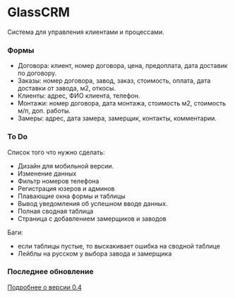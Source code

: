 # GlassCRM

Система для управления клиентами и процессами.

### Формы
- Договора: клиент, номер договора, цена, предоплата, дата доставик по договору.
- Заказы: номер договора, завод, заказ, стоимость, оплата, дата доставки от завода, м2, откосы.
- Клиенты: адрес, ФИО клиента, телефон.
- Монтажи: номер договора, дата монтажа, стоимость м2, стоимость м/п, доп. работы.
- Замеры: адрес, дата замера, замерщик, контакты, комментарии.

### To Do
Список того что нужно сделать:
- Дизайн для мобильной версии.
- Изменение данных
- Фильтр номеров телефона
- Регистрация юзеров и админов
- Плавающие окна формы и таблицы
- Вывод уведомления об успешном вводе данных.
- Полная сводная таблица
- Страница с добавлением замерщиков и заводов

Баги:
- если таблицы пустые, то выскакивает ошибка на сводной таблице
- Лейблы на русском у выбора завода и замерщика


### Последнее обновление
[Подробнее о версии 0.4](./changelogs/0_4.md)

